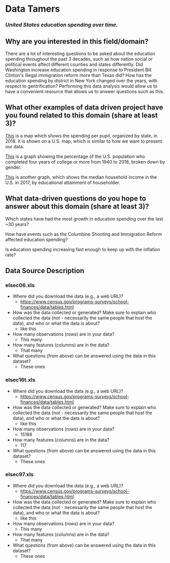 # **Data Tamers**
### _United States education spending over time._
## Why are you interested in this field/domain?
There are a lot of interesting questions to be asked about the education spending
throughout the past 3 decades, such as how nation social or political events
affect different counties and states differently. Did Washington increase
education spending in response to President Bill Clinton's illegal immigration
reform more than Texas did? How has the education spending by district in New
York changed over the years, with respect to gentrification? Performing this
data analysis would allow us to have a convenient resource that allows us to
answer questions such as this.

## What other examples of data driven project have you found related to this domain (share at least 3)?

[This](https://www.edweek.org/ew/collections/quality-counts-2018-state-finance/map-per-pupil-spending-state-by-state.html) is a map which shows the spending per pupil, organized by state, in 2018. It
is shown on a U.S. map, which is similar to how we want to present our data.

[This](https://www.statista.com/statistics/184272/educational-attainment-of-college-diploma-or-higher-by-gender/) is a graph showing the percentage of the U.S. population who completed four years of college or more from 1940 to 2018, broken down by gender.

[This](https://www.statista.com/statistics/233301/median-household-income-in-the-united-states-by-education/) is another graph, which shows the median household income in the U.S. in 2017, by educational attainment of householder.


## What data-driven questions do you hope to answer about this domain (share at least 3)?
Which states have had the most growth in education spending over the last ~30 years?

How have events such as the Columbine Shooting and Immigration Reform affected
education spending?

Is education spending increasing fast enough to keep up with the inflation rate?

## Data Source Description
### elsec06.xls
- Where did you download the data (e.g., a web URL)?
  - https://www.census.gov/programs-surveys/school-finances/data/tables.html
- How was the data collected or generated? Make sure to explain who collected the data (not - necessarily the same people that host the data), and who or what the data is about?
  - like this
- How many observations (rows) are in your data?
  - This many
- How many features (columns) are in the data?
  - That many
- What questions (from above) can be answered using the data in this dataset?
  - These ones

### elsec16t.xls
- Where did you download the data (e.g., a web URL)?
  - https://www.census.gov/programs-surveys/school-finances/data/tables.html
- How was the data collected or generated? Make sure to explain who collected the data (not - necessarily the same people that host the data), and who or what the data is about?
  - like this
- How many observations (rows) are in your data?
  - 15188
- How many features (columns) are in the data?
  - 117
- What questions (from above) can be answered using the data in this dataset?
  - These ones

### elsec97.xls
- Where did you download the data (e.g., a web URL)?
  - https://www.census.gov/programs-surveys/school-finances/data/tables.html
- How was the data collected or generated? Make sure to explain who collected the data (not - necessarily the same people that host the data), and who or what the data is about?
  - like this
- How many observations (rows) are in your data?
  - This many
- How many features (columns) are in the data?
  - That many
- What questions (from above) can be answered using the data in this dataset?
  - These ones
